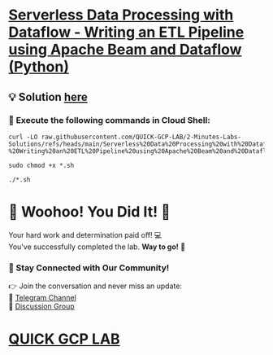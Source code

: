 # [Serverless Data Processing with Dataflow - Writing an ETL Pipeline using Apache Beam and Dataflow (Python)](https://www.cloudskillsboost.google/focuses/64780?parent=catalog)

## 💡 **Solution [here]()**

### 🚀 **Execute the following commands in Cloud Shell:**  

```
curl -LO raw.githubusercontent.com/QUICK-GCP-LAB/2-Minutes-Labs-Solutions/refs/heads/main/Serverless%20Data%20Processing%20with%20Dataflow%20-%20Writing%20an%20ETL%20Pipeline%20using%20Apache%20Beam%20and%20Dataflow%20Python/shell.sh

sudo chmod +x *.sh

./*.sh
```

# 🎉 Woohoo! You Did It! 🎉  

Your hard work and determination paid off! 💻  
You've successfully completed the lab. **Way to go!** 🚀

### 💬 Stay Connected with Our Community!  
👉 Join the conversation and never miss an update:  
📢 [Telegram Channel](https://t.me/quickgcplab)  
👥 [Discussion Group](https://t.me/quickgcplabchats)  

# [QUICK GCP LAB](https://www.youtube.com/@quickgcplab)